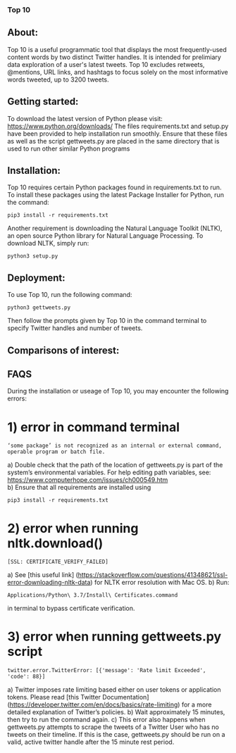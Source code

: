 

### Top 10 


## About:
Top 10 is a useful programmatic tool that displays the most frequently-used content words by two distinct Twitter handles. It is intended for prelimiary data exploration of a user's latest tweets. Top 10 excludes retweets, @mentions, URL links, and hashtags to focus solely on the most informative words tweeted, up to 3200 tweets.

## Getting started:
To download the latest version of Python please visit: https://www.python.org/downloads/
The files requirements.txt and setup.py have been provided to help installation run smoothly. Ensure that these files as well as the script gettweets.py are placed in the same directory 
that is used to run other similar Python programs

## Installation:
Top 10 requires certain Python packages found in requirements.txt to run. To install these packages using the latest Package Installer for Python, run the command: 
```
pip3 install -r requirements.txt
```
Another requirement is downloading the Natural Language Toolkit (NLTK), an open source Python library for Natural Language Processing. To download NLTK, simply run:
```
python3 setup.py
```

## Deployment:
To use Top 10, run the following command:
```
python3 gettweets.py
```
Then follow the prompts given by Top 10 in the command terminal to specify Twitter handles and number of tweets. 

## Comparisons of interest:

## FAQS
During the installation or useage of Top 10, you may encounter the following errors:
# 1) error in command terminal
```
‘some package’ is not recognized as an internal or external command, operable program or batch file.
```
a) Double check that the path of the location of gettweets.py is part of the system’s environmental variables. For help editing path variables, see: https://www.computerhope.com/issues/ch000549.htm  
b) Ensure that all requirements are installed using
```
pip3 install -r requirements.txt
 ```

# 2) error when running nltk.download()
```
[SSL: CERTIFICATE_VERIFY_FAILED]
```
a) See [this useful link] (https://stackoverflow.com/questions/41348621/ssl-error-downloading-nltk-data) for NLTK error resolution with Mac OS.
b) Run:
```
Applications/Python\ 3.7/Install\ Certificates.command 
```
in terminal to bypass certificate verification.


# 3) error when running gettweets.py script
```
twitter.error.TwitterError: [{'message': 'Rate limit Exceeded', 'code': 88}]
```
a) Twitter imposes rate limiting based either on user tokens or application tokens. 
Please read [this Twitter Documentation] (https://developer.twitter.com/en/docs/basics/rate-limiting) for a more detailed explanation of Twitter’s policies.
b) Wait approximately 15 minutes, then try to run the command again. 
c) This error also happens when gettweets.py attempts to scrape the tweets of a Twitter User who has no tweets on their timeline. If this is the case, gettweets.py should be run on a valid, active twitter handle after the 15 minute rest period. 


